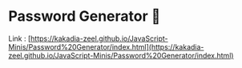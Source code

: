 # Password Generator 🔑

Link  : [https://kakadia-zeel.github.io/JavaScript-Minis/Password%20Generator/index.html](https://kakadia-zeel.github.io/JavaScript-Minis/Password%20Generator/index.html)

